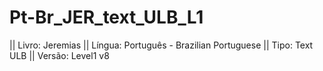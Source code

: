 # Pt-Br_JER_text_ULB_L1

|| Livro: Jeremias
|| Língua: Português - Brazilian Portuguese
|| Tipo: Text ULB
|| Versão: Level1 v8